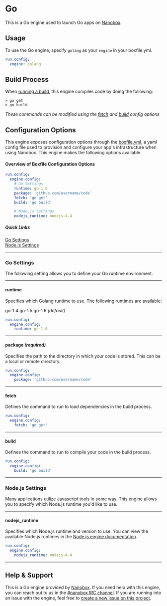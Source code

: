 # Go

This is a Go engine used to launch Go apps on [Nanobox](http://nanobox.io).

## Usage
To use the Go engine, specify `golang` as your `engine` in your boxfile.yml.

```yaml
run.config:
  engine: golang
```

## Build Process
When [running a build](https://docs.nanboox.io/cli/build/), this engine compiles code by doing the following:

```
> go get
> go build
```

*These commands can be modified using the [fetch](#fetch) and [build](#build) config options*

## Configuration Options
This engine exposes configuration options through the [boxfile.yml](http://docs.nanobox.io/app-config/boxfile/), a yaml config file used to provision and configure your app's infrastructure when using Nanobox. This engine makes the following options available.

#### Overview of Boxfile Configuration Options
```yaml
run.config:
  engine.config:
    # Go Settings
    runtime: go-1.6
    package: 'github.com/username/code'
    fetch: 'go get'
    build: 'go build'

    # Node.js Settings
    nodejs_runtime: nodejs-4.4
```

##### Quick Links
[Go Settings](#go-settings)  
[Node.js Settings](#nodejs-settings)

---

### Go Settings
The following setting allows you to define your Go runtime environment.

---

#### runtime
Specifies which Golang runtime to use. The following runtimes are available:

go-1.4
go-1.5
go-1.6 *(default)*

```yaml
run.config:
  engine.config:
    runtime: go-1.6
```

---

#### package *(required)*
Specifies the path to the directory in which your code is stored. This can be a local or remote directory.

```yaml
run.config:
  engine.config:
    package: 'github.com/username/code'
```

---

#### fetch
Defines the command to run to load dependencies in the build process.

```yaml
run.config:
  engine.config:
    fetch: 'go get'
```

---

#### build
Defines the command to run to compile your code in the build process.

```yaml
run.config:
  engine.config:
    build: 'go build'
```

---

### Node.js Settings
Many applications utilize Javascript tools in some way. This engine allows you to specify which Node.js runtime you'd like to use.

---

#### nodejs_runtime
Specifies which Node.js runtime and version to use. You can view the available Node.js runtimes in the [Node.js engine documentation](https://github.com/nanobox-io/nanobox-engine-nodejs#runtime).

```yaml
run.config:
  engine.config:
    nodejs_runtime: nodejs-4.4
```

---

## Help & Support
This is a Go engine provided by [Nanobox](http://nanobox.io). If you need help with this engine, you can reach out to us in the [#nanobox IRC channel](http://webchat.freenode.net/?channels=nanobox). If you are running into an issue with the engine, feel free to [create a new issue on this project](https://github.com/nanobox-io/nanobox-engine-golang/issues/new).
